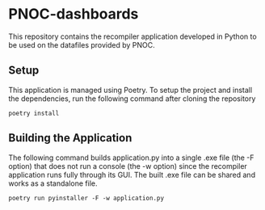 # PNOC-dashboards
This repository contains the recompiler application developed in Python to be used on the datafiles provided by PNOC.

## Setup

This application is managed using Poetry. To setup the project and install the dependencies, run the following command after cloning the repository
```
poetry install
```

## Building the Application

The following command builds application.py into a single .exe file (the -F option) that does not run a console (the -w option) since the recompiler application runs fully through its GUI. The built .exe file can be shared and works as a standalone file.

```
poetry run pyinstaller -F -w application.py
```
